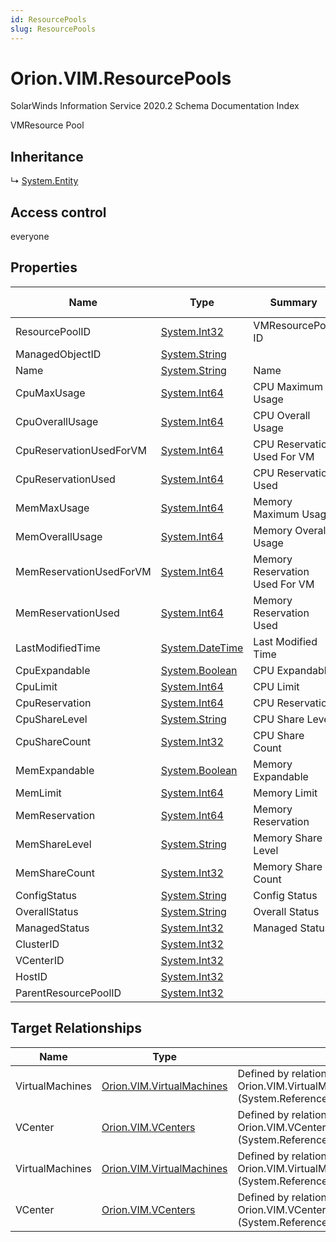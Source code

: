 ```yaml
---
id: ResourcePools
slug: ResourcePools
---
```


# Orion.VIM.ResourcePools

SolarWinds Information Service 2020.2 Schema Documentation Index

VMResource Pool

## Inheritance

↳ [System.Entity](./../System/Entity)

## Access control

everyone

## Properties

| Name | Type | Summary | Access Control |
| ------ | ------ | ------ | ------ |
| ResourcePoolID | [System.Int32](https://docs.microsoft.com/en-us/dotnet/api/system.int32) | VMResourcePool ID | everyone |
| ManagedObjectID | [System.String](https://docs.microsoft.com/en-us/dotnet/api/system.string) |  | everyone |
| Name | [System.String](https://docs.microsoft.com/en-us/dotnet/api/system.string) | Name | everyone |
| CpuMaxUsage | [System.Int64](https://docs.microsoft.com/en-us/dotnet/api/system.int64) | CPU Maximum Usage | everyone |
| CpuOverallUsage | [System.Int64](https://docs.microsoft.com/en-us/dotnet/api/system.int64) | CPU Overall Usage | everyone |
| CpuReservationUsedForVM | [System.Int64](https://docs.microsoft.com/en-us/dotnet/api/system.int64) | CPU Reservation Used For VM | everyone |
| CpuReservationUsed | [System.Int64](https://docs.microsoft.com/en-us/dotnet/api/system.int64) | CPU Reservation Used | everyone |
| MemMaxUsage | [System.Int64](https://docs.microsoft.com/en-us/dotnet/api/system.int64) | Memory Maximum Usage | everyone |
| MemOverallUsage | [System.Int64](https://docs.microsoft.com/en-us/dotnet/api/system.int64) | Memory Overall Usage | everyone |
| MemReservationUsedForVM | [System.Int64](https://docs.microsoft.com/en-us/dotnet/api/system.int64) | Memory Reservation Used For VM | everyone |
| MemReservationUsed | [System.Int64](https://docs.microsoft.com/en-us/dotnet/api/system.int64) | Memory Reservation Used | everyone |
| LastModifiedTime | [System.DateTime](https://docs.microsoft.com/en-us/dotnet/api/system.datetime) | Last Modified Time | everyone |
| CpuExpandable | [System.Boolean](https://docs.microsoft.com/en-us/dotnet/api/system.boolean) | CPU Expandable | everyone |
| CpuLimit | [System.Int64](https://docs.microsoft.com/en-us/dotnet/api/system.int64) | CPU Limit | everyone |
| CpuReservation | [System.Int64](https://docs.microsoft.com/en-us/dotnet/api/system.int64) | CPU Reservation | everyone |
| CpuShareLevel | [System.String](https://docs.microsoft.com/en-us/dotnet/api/system.string) | CPU Share Level | everyone |
| CpuShareCount | [System.Int32](https://docs.microsoft.com/en-us/dotnet/api/system.int32) | CPU Share Count | everyone |
| MemExpandable | [System.Boolean](https://docs.microsoft.com/en-us/dotnet/api/system.boolean) | Memory Expandable | everyone |
| MemLimit | [System.Int64](https://docs.microsoft.com/en-us/dotnet/api/system.int64) | Memory Limit | everyone |
| MemReservation | [System.Int64](https://docs.microsoft.com/en-us/dotnet/api/system.int64) | Memory Reservation | everyone |
| MemShareLevel | [System.String](https://docs.microsoft.com/en-us/dotnet/api/system.string) | Memory Share Level | everyone |
| MemShareCount | [System.Int32](https://docs.microsoft.com/en-us/dotnet/api/system.int32) | Memory Share Count | everyone |
| ConfigStatus | [System.String](https://docs.microsoft.com/en-us/dotnet/api/system.string) | Config Status | everyone |
| OverallStatus | [System.String](https://docs.microsoft.com/en-us/dotnet/api/system.string) | Overall Status | everyone |
| ManagedStatus | [System.Int32](https://docs.microsoft.com/en-us/dotnet/api/system.int32) | Managed Status | everyone |
| ClusterID | [System.Int32](https://docs.microsoft.com/en-us/dotnet/api/system.int32) |  | everyone |
| VCenterID | [System.Int32](https://docs.microsoft.com/en-us/dotnet/api/system.int32) |  | everyone |
| HostID | [System.Int32](https://docs.microsoft.com/en-us/dotnet/api/system.int32) |  | everyone |
| ParentResourcePoolID | [System.Int32](https://docs.microsoft.com/en-us/dotnet/api/system.int32) |  | everyone |

## Target Relationships

| Name | Type | Notes |
| ------ | ------ | ------ |
| VirtualMachines | [Orion.VIM.VirtualMachines](./../Orion.VIM/VirtualMachines) | Defined by relationship Orion.VIM.VirtualMachineReferencesResourcePool (System.Reference) |
| VCenter | [Orion.VIM.VCenters](./../Orion.VIM/VCenters) | Defined by relationship Orion.VIM.VCentersToResourcePoolsMappingReference (System.Reference) |
| VirtualMachines | [Orion.VIM.VirtualMachines](./../Orion.VIM/VirtualMachines) | Defined by relationship Orion.VIM.VirtualMachineReferencesResourcePool (System.Reference) |
| VCenter | [Orion.VIM.VCenters](./../Orion.VIM/VCenters) | Defined by relationship Orion.VIM.VCentersToResourcePoolsMappingReference (System.Reference) |

